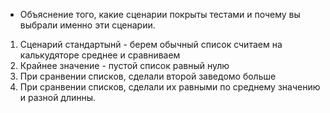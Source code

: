 - Объяснение того, какие сценарии покрыты тестами и почему вы выбрали именно эти сценарии.


1. Сценарий стандартынй - берем обычный список считаем на калькудяторе среднее и сравниваем
2. Крайнее значение - пустой список равный нулю
3. При сранвении списков, сделали второй заведомо больше
4. При сранвении списков, сделали  их равными по среднему значению и разной длинны.